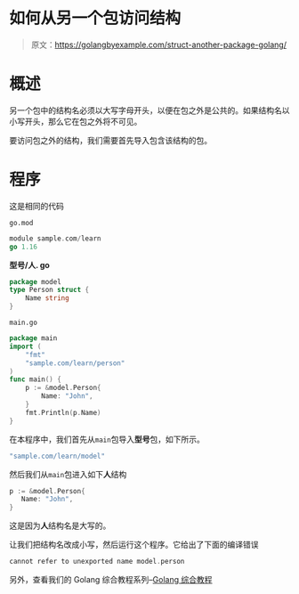 # 如何从另一个包访问结构

> 原文：<https://golangbyexample.com/struct-another-package-golang/>

# **概述**

另一个包中的结构名必须以大写字母开头，以便在包之外是公共的。如果结构名以小写开头，那么它在包之外将不可见。

要访问包之外的结构，我们需要首先导入包含该结构的包。

# **程序**

这是相同的代码

`go.mod`

```go
module sample.com/learn
go 1.16
```

**型号/人. go**

```go
package model
type Person struct {
    Name string
}
```

`main.go`

```go
package main
import (
    "fmt"
    "sample.com/learn/person"
)
func main() {
    p := &model.Person{
        Name: "John",
    }
    fmt.Println(p.Name)
}
```

在本程序中，我们首先从`main`包导入**型号**包，如下所示。

```go
"sample.com/learn/model"
```

然后我们从`main`包进入如下**人**结构

```go
p := &model.Person{
   Name: "John",
}
```

这是因为**人**结构名是大写的。

让我们把结构名改成小写，然后运行这个程序。它给出了下面的编译错误

```go
cannot refer to unexported name model.person
```

另外，查看我们的 Golang 综合教程系列–[Golang 综合教程](https://golangbyexample.com/golang-comprehensive-tutorial/)